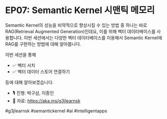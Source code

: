 # EP07: Semantic Kernel 시맨틱 메모리

Semantic Kernel의 성능을 비약적으로 향상시킬 수 있는 방법 중 하나는 바로 RAG(Retrieval Augmented Generation)인데요, 이를 위해 벡터 데이터베이스를 사용합니다. 이번 세션에서는 다양한 벡터 데이터베이스를 이용해서 Semantic Kernel에 RAG를 구현하는 방법에 대해 알아봅니다.

이번 세션을 통해

- ✅ 벡터 서치
- ✅ 벡터 데이터 스토어 연결하기

등에 대해 알아보겠습니다.

- 🎙️ 진행: 박구삼, 이종인
- 📜 자료: https://aka.ms/g3jlearnsk

#g3jlearnsk #semantickernel #ai #intelligentapps
